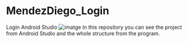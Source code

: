 # MendezDiego_Login

Login Android Studio
![imatge](https://user-images.githubusercontent.com/58523080/135498226-2aa24dd6-f9c4-462d-b0f5-f21568ba722f.png)
In this repository you can see the project from Android Studio and the whole structure from the program.
